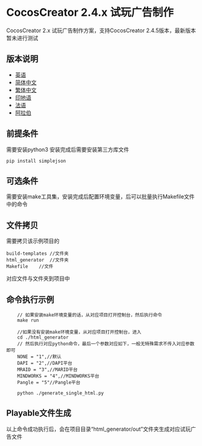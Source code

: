 # CocosCreator 2.4.x 试玩广告制作

CocosCreator 2.x 试玩广告制作方案，支持CocosCreator 2.4.5版本，最新版本暂未进行测试

## 版本说明

-   [英语](README.en.md)
-   [简体中文](README.zh-CN.md)
-   [繁体中文](README.zh-TW.md)
-   [印地语](README.hi.md)
-   [法语](README.fr.md)
-   [阿拉伯](README.ar.md)

## 前提条件

需要安装python3
安装完成后需要安装第三方库文件

```shell
pip install simplejson

```

## 可选条件

需要安装make工具集，安装完成后配置环境变量，后可以批量执行Makefile文件中的命令

## 文件拷贝

需要拷贝该示例项目的

```shell
build-templates //文件夹
html_generator  //文件夹
Makefile    //文件
```

对应文件与文件夹到项目中

## 命令执行示例

```shell
    // 如果安装make环境变量的话，从对应项目打开控制台，然后执行命令
    make run
```

```shell
    //如果没有安装make环境变量，从对应项目打开控制台，进入
    cd ./html_generator
    // 然后执行对应python命令，最后一个参数对应如下，一般无特殊需求不传入对应参数即可
    NONE = "1",//默认
    DAPI = "2",//DAPI平台
    MRAID = "3",//MARID平台
    MINDWORKS = "4",//MINDWORKS平台
    Pangle = "5"//Pangle平台
```

```shell
    python ./generate_single_html.py
```

## Playable文件生成

以上命令成功执行后，会在项目目录“html_generator/out”文件夹生成对应试玩广告文件
